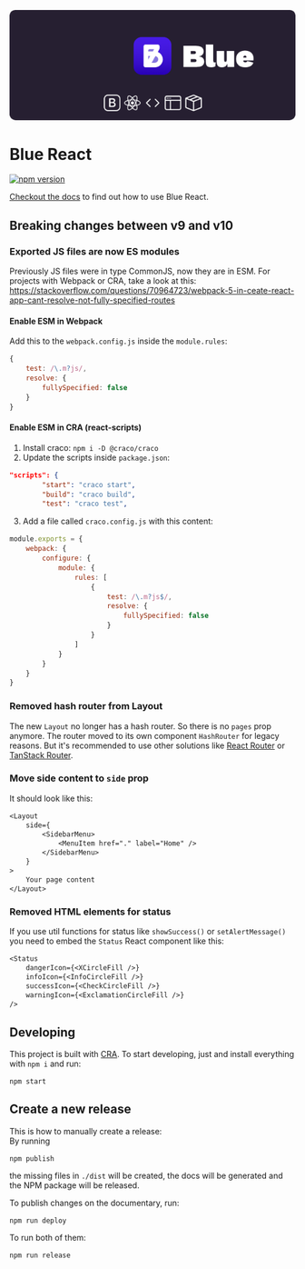 <p align="center">
<img src="https://raw.githubusercontent.com/bruegmann/blue-react/master/public/blue-readme-cover.png" alt="React component library based on Bootstrap">
</p>

# Blue React

[![npm version](https://img.shields.io/npm/v/blue-react)](https://www.npmjs.com/package/blue-react)

[Checkout the docs](https://bruegmann.github.io/blue-react) to find out how to
use Blue React.

## Breaking changes between v9 and v10

### Exported JS files are now ES modules

Previously JS files were in type CommonJS, now they are in ESM. For projects with Webpack or CRA, take a look at this: https://stackoverflow.com/questions/70964723/webpack-5-in-ceate-react-app-cant-resolve-not-fully-specified-routes

#### Enable ESM in Webpack

Add this to the `webpack.config.js` inside the `module.rules`:

```js
{
    test: /\.m?js/,
    resolve: {
        fullySpecified: false
    }
}
```

#### Enable ESM in CRA (react-scripts)

1. Install craco: `npm i -D @craco/craco`
2. Update the scripts inside `package.json`:

```json
"scripts": {
        "start": "craco start",
        "build": "craco build",
        "test": "craco test",
```

3. Add a file called `craco.config.js` with this content:

```js
module.exports = {
    webpack: {
        configure: {
            module: {
                rules: [
                    {
                        test: /\.m?js$/,
                        resolve: {
                            fullySpecified: false
                        }
                    }
                ]
            }
        }
    }
}
```

### Removed hash router from Layout

The new `Layout` no longer has a hash router. So there is no `pages` prop anymore. The router moved to its own component `HashRouter` for legacy reasons. But it's recommended to use other solutions like [React Router](https://reactrouter.com/) or [TanStack Router](https://tanstack.com/router/latest).

### Move side content to `side` prop

It should look like this:

```tsx
<Layout
    side={
        <SidebarMenu>
            <MenuItem href="." label="Home" />
        </SidebarMenu>
    }
>
    Your page content
</Layout>
```

### Removed HTML elements for status

If you use util functions for status like `showSuccess()` or `setAlertMessage()` you need to embed the `Status` React component like this:

```tsx
<Status
    dangerIcon={<XCircleFill />}
    infoIcon={<InfoCircleFill />}
    successIcon={<CheckCircleFill />}
    warningIcon={<ExclamationCircleFill />}
/>
```

## Developing

This project is built with [CRA](https://create-react-app.dev/). To start
developing, just and install everything with `npm i` and run:

```
npm start
```

## Create a new release

This is how to manually create a release:\
By running

```
npm publish
```

the missing files in `./dist` will be created, the docs will be generated and
the NPM package will be released.

To publish changes on the documentary, run:

```
npm run deploy
```

To run both of them:

```
npm run release
```
